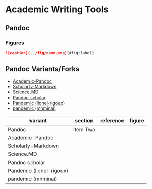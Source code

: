 # Academic Writing Tools

## Pandoc

### Figures

```markdown
![caption](../fig/name.png){#fig:label}
```

## Pandoc Variants/Forks

- [Academic-Pandoc](https://github.com/danprince/academic-pandoc)
- [Scholarly-Markdown](https://github.com/timtylin/scholdoc)
- [Science.MD](https://github.com/mschroen/Science.md)
- [Pandoc scholar](https://github.com/pandoc-scholar/pandoc-scholar)
- [Pandemic (lionel-rigoux)](https://github.com/lionel-rigoux/pandemic)
- [pandemic (mhminai)](https://github.com/mhminai/pandemic)

| variant                  | section  | reference | figure |
| ------------------------ | -------- | --------- | ------ |
| Pandoc                   | Item Two |           |
| Academic-Pandoc          |          |           |
| Scholarly-Markdown       |          |           |
| Science.MD               |          |           |
| Pandoc scholar           |          |           |
| Pandemic (lionel-rigoux) |          |           |
| pandemic (mhminai)       |          |           |
